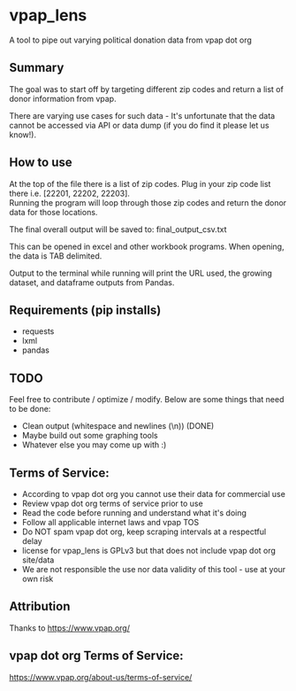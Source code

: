 # vpap_lens
A tool to pipe out varying political donation data from vpap dot org

## Summary
The goal was to start off by targeting different zip codes and return a list of donor information from vpap.

There are varying use cases for such data - It's unfortunate that the data cannot be accessed via API or data dump (if you do find it please let us know!).

## How to use
At the top of the file there is a list of zip codes. Plug in your zip code list there i.e. [22201, 22202, 22203].<br>
Running the program will loop through those zip codes and return the donor data for those locations.

The final overall output will be saved to: final_output_csv.txt

This can be opened in excel and other workbook programs.
When opening, the data is TAB delimited.

Output to the terminal while running will print the URL used, the growing dataset, and dataframe outputs from Pandas.

## Requirements (pip installs)
- requests
- lxml
- pandas

## TODO
Feel free to contribute / optimize / modify. Below are some things that need to be done:
 - Clean output (whitespace and newlines (\n)) (DONE)
 - Maybe build out some graphing tools
 - Whatever else you may come up with :)

## Terms of Service:
 - According to vpap dot org you cannot use their data for commercial use
 - Review vpap dot org terms of service prior to use
 - Read the code before running and understand what it's doing
 - Follow all applicable internet laws and vpap TOS
 - Do NOT spam vpap dot org, keep scraping intervals at a respectful delay
 - license for vpap_lens is GPLv3 but that does not include vpap dot org site/data
 - We are not responsible the use nor data validity of this tool - use at your own risk

## Attribution
Thanks to https://www.vpap.org/

## vpap dot org Terms of Service:
https://www.vpap.org/about-us/terms-of-service/
